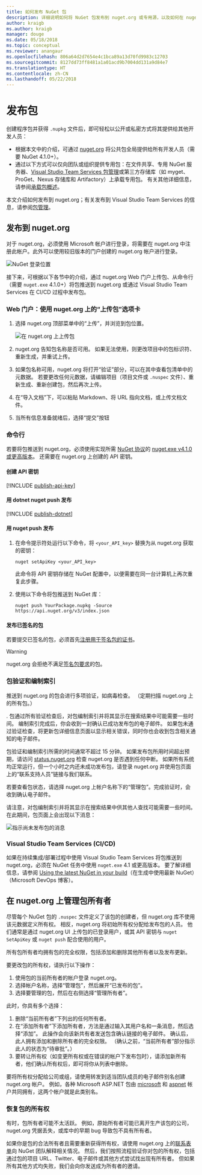 ```yaml
---
title: 如何发布 NuGet 包
description: 详细说明如何将 NuGet 包发布到 nuget.org 或专用源，以及如何在 nuget.org 上管理包所有权。
author: kraigb
ms.author: kraigb
manager: douge
ms.date: 05/18/2018
ms.topic: conceptual
ms.reviewer: anangaur
ms.openlocfilehash: 806a64d2d7654e4c1bca89a13d70fd9983c12703
ms.sourcegitcommit: 8127dd73ff8481a1a01acd9b7004dd131a9d84e7
ms.translationtype: HT
ms.contentlocale: zh-CN
ms.lasthandoff: 05/22/2018
---
```

# <a name="publishing-packages"></a>发布包

创建程序包并获得 `.nupkg` 文件后，即可轻松以公开或私密方式将其提供给其他开发人员：

- 根据本文中的介绍，可通过 [nuget.org](https://www.nuget.org/packages/manage/upload) 将公共包全局提供给所有开发人员（需要 NuGet 4.1.0+）。
- 通过以下方式可以仅向团队或组织提供专用包：在文件共享、专用 NuGet 服务器、[Visual Studio Team Services 包管理](https://www.visualstudio.com/docs/package/nuget/publish)或第三方存储库（如 myget、ProGet、Nexus 存储库和 Artifactory）上承载专用包。 有关其他详细信息，请参阅[承载包概述](../hosting-packages/overview.md)。

本文介绍如何发布到 nuget.org；有关发布到 Visual Studio Team Services 的信息，请参阅[包管理](https://www.visualstudio.com/docs/package/nuget/publish)。

## <a name="publish-to-nugetorg"></a>发布到 nuget.org

对于 nuget.org，必须使用 Microsoft 帐户进行登录，将需要在 nuget.org 中注册此帐户。此外可以使用较旧版本的门户创建的 nuget.org 帐户进行登录。

![NuGet 登录位置](media/publish_NuGetSignIn.png)

接下来，可根据以下各节中的介绍，通过 nuget.org Web 门户上传包、从命令行（需要 `nuget.exe` 4.1.0+）将包推送到 nuget.org 或通过 Visual Studio Team Services 在 CI/CD 过程中发布包。

### <a name="web-portal-use-the-upload-package-tab-on-nugetorg"></a>Web 门户：使用 nuget.org 上的“上传包”选项卡

1. 选择 nuget.org 顶部菜单中的“上传”，并浏览到包位置。

    ![在 nuget.org 上上传包](media/publish_UploadYourPackage.PNG)

1. nuget.org 告知包名称是否可用。 如果无法使用，则更改项目中的包标识符、重新生成，并重试上传。

1. 如果包名称可用，nuget.org 将打开“验证”部分，可以在其中查看包清单中的元数据。 若要更改任何元数据，请编辑项目（项目文件或 `.nuspec` 文件）、重新生成、重新创建包，然后再次上传。

1. 在“导入文档”下，可以粘贴 Markdown、将 URL 指向文档，或上传文档文件。

1. 当所有信息准备就绪后，选择“提交”按钮

### <a name="command-line"></a>命令行

若要将包推送到 nuget.org，必须使用实现所需 [NuGet 协议](../api/nuget-protocols.md)的 [nuget.exe v4.1.0 或更高版本](https://www.nuget.org/downloads)。 还需要在 nuget.org 上创建的 API 密钥。

#### <a name="create-api-keys"></a>创建 API 密钥

[!INCLUDE [publish-api-key](../quickstart/includes/publish-api-key.md)]

#### <a name="publish-with-dotnet-nuget-push"></a>用 dotnet nuget push 发布

[!INCLUDE [publish-dotnet](../quickstart/includes/publish-dotnet.md)]

#### <a name="publish-with-nuget-push"></a>用 nuget push 发布

1. 在命令提示符处运行以下命令，将 `<your_API_key>` 替换为从 nuget.org 获取的密钥：

    ```cli
    nuget setApiKey <your_API_key>
    ```

    此命令将 API 密钥存储在 NuGet 配置中，以便需要在同一台计算机上再次重复此步骤。

1. 使用以下命令将包推送到 NuGet 库：

    ```cli
    nuget push YourPackage.nupkg -Source https://api.nuget.org/v3/index.json
    ```

#### <a name="publish-signed-packages"></a>发布已签名的包

若要提交已签名的包，必须首先[注册用于签名包的证书](../reference/Signed-Packages-Reference.md#register-certificate-on-nugetorg)。 

> [!Warning]
> nuget.org 会拒绝不满足[签名包要求](../reference/Signed-Packages-Reference.md#signature-requirements-on-nugetorg)的包。

### <a name="package-validation-and-indexing"></a>包验证和编制索引

推送到 nuget.org 的包会进行多项验证，如病毒检查。 （定期扫描 nuget.org 上的所有包。）

. 包通过所有验证检查后，对包编制索引并将其显示在搜索结果中可能需要一些时间。 编制索引完成后，你会收到一封确认已成功发布包的电子邮件。 如果包未通过验证检查，将更新包详细信息页面以显示相关错误，同时你也会收到包含相关通知的电子邮件。

包验证和编制索引所需的时间通常不超过 15 分钟。 如果发布包所用时间超出预期，请访问 [status.nuget.org](https://status.nuget.org/) 检查 nuget.org 是否遇到任何中断。 如果所有系统均正常运行，但一个小时之内还未成功发布包，请登录 nuget.org 并使用包页面上的“联系支持人员”链接与我们联系。

若要查看包状态，请选择 nuget.org 上帐户名称下的“管理包”。完成验证时，会收到确认电子邮件。

请注意，对包编制索引并将其显示在搜索结果中供其他人查找可能需要一些时间。在此期间，包页面上会出现以下消息：

![指示尚未发布包的消息](media/publish_NotYetIndexed.png)

### <a name="visual-studio-team-services-cicd"></a>Visual Studio Team Services (CI/CD)

如果在持续集成/部署过程中使用 Visual Studio Team Services 将包推送到 nuget.org，必须在 NuGet 任务中使用 `nuget.exe` 4.1 或更高版本。 要了解详细信息，请参阅 [Using the latest NuGet in your build](https://blogs.msdn.microsoft.com/devops/2017/09/29/using-the-latest-nuget-in-your-build/)（在生成中使用最新 NuGet）（Microsoft DevOps 博客）。

## <a name="managing-package-owners-on-nugetorg"></a>在 nuget.org 上管理包所有者

尽管每个 NuGet 包的 `.nuspec` 文件定义了该包的创建者，但 nuget.org 库不使用该元数据定义所有权。 相反，nuget.org 将初始所有权分配给发布包的人员。 他们通常是通过 nuget.org UI 上传包的已登录用户，或其 API 密钥与 `nuget SetApiKey` 或 `nuget push` 配合使用的用户。

所有包所有者均拥有包的完全权限，包括添加和删除其他所有者以及发布更新。

要更改包的所有权，请执行以下操作：

1. 使用包的当前所有者的帐户登录 nuget.org。
1. 选择帐户名称，选择“管理包”，然后展开“已发布的包”。
1. 选择要管理的包，然后在右侧选择“管理所有者”。

此时，你具有多个选择：

1. 删除“当前所有者”下列出的任何所有者。
1. 在“添加所有者”下添加所有者，方法是通过输入其用户名和一条消息，然后选择“添加”。 此操作会向该新共有者发送包含确认链接的电子邮件。 确认后，此人拥有添加和删除所有者的完全权限。 （确认之前，“当前所有者”部分指示此人的状态为“待审批”。）
1. 要转让所有权（如变更所有权或在错误的帐户下发布包时），请添加新所有者，他们确认所有权后，即可将你从列表中删除。

要将所有权分配给公司或组，请使用转发到适当团队成员的电子邮件别名创建 nuget.org 帐户。 例如，各种 Microsoft ASP.NET 包由 [microsoft](http://nuget.org/profiles/microsoft) 和 [aspnet](http://nuget.org/profiles/aspnet) 帐户共同拥有，这两个帐户就是此类别名。

### <a name="recovering-package-ownership"></a>恢复包的所有权

有时，包所有者可能不太活跃。 例如，原始所有者可能已离开生产该包的公司，nuget.org 凭据丢失，或库中的早期 bug 导致包不具有所有者。

如果你是包的合法所有者且需要重新获得所有权，请使用 nuget.org 上的[联系表单](https://www.nuget.org/policies/Contact)向 NuGet 团队解释相关情况。 然后，我们按照流程验证你对包的所有权，包括通过包的项目 URL、Twitter、电子邮件或其他方式尝试找出现有所有者。 但如果所有其他方式均失败，我们会向你发送成为所有者的邀请。
